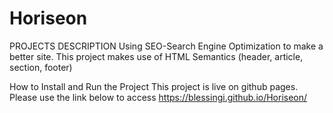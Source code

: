 # Horiseon

PROJECTS DESCRIPTION
Using SEO-Search Engine Optimization to make a better site.
This project makes use of HTML Semantics (header, article, section, footer)

How to Install and Run the Project
This project is live on github pages. Please use the link below to access
https://blessingi.github.io/Horiseon/